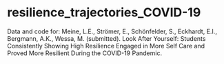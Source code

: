 # resilience_trajectories_COVID-19
Data and code for: Meine, L.E., Strömer, E., Schönfelder, S., Eckhardt, E.I., Bergmann, A.K., Wessa, M. (submitted). Look After Yourself: Students Consistently Showing High Resilience Engaged in More Self Care and Proved More Resilient During the COVID-19 Pandemic.
